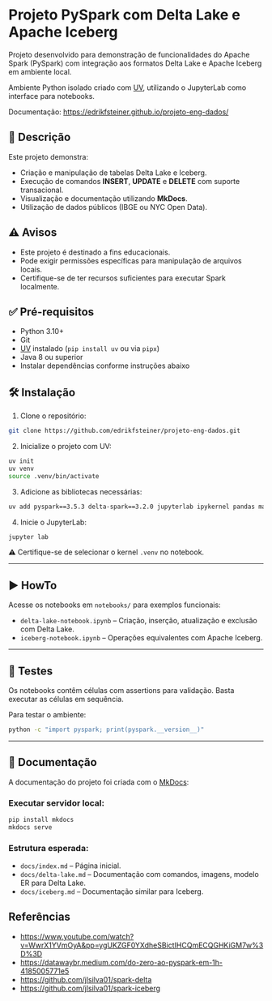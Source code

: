 # Projeto PySpark com Delta Lake e Apache Iceberg

Projeto desenvolvido para demonstração de funcionalidades do Apache Spark (PySpark) com integração aos formatos Delta Lake e Apache Iceberg em ambiente local.

Ambiente Python isolado criado com [UV](https://github.com/astral-sh/uv), utilizando o JupyterLab como interface para notebooks.

Documentação: https://edrikfsteiner.github.io/projeto-eng-dados/

## 📌 Descrição

Este projeto demonstra:

- Criação e manipulação de tabelas Delta Lake e Iceberg.
- Execução de comandos **INSERT**, **UPDATE** e **DELETE** com suporte transacional.
- Visualização e documentação utilizando **MkDocs**.
- Utilização de dados públicos (IBGE ou NYC Open Data).

## ⚠️ Avisos

- Este projeto é destinado a fins educacionais.
- Pode exigir permissões específicas para manipulação de arquivos locais.
- Certifique-se de ter recursos suficientes para executar Spark localmente.

## ✅ Pré-requisitos

- Python 3.10+
- Git
- [UV](https://github.com/astral-sh/uv) instalado (`pip install uv` ou via `pipx`)
- Java 8 ou superior
- Instalar dependências conforme instruções abaixo

## 🛠️ Instalação

1. Clone o repositório:

```bash
git clone https://github.com/edrikfsteiner/projeto-eng-dados.git
```

2. Inicialize o projeto com UV:

```bash
uv init
uv venv
source .venv/bin/activate
```

3. Adicione as bibliotecas necessárias:

```bash
uv add pyspark==3.5.3 delta-spark==3.2.0 jupyterlab ipykernel pandas matplotlib seaborn
```

4. Inicie o JupyterLab:

```bash
jupyter lab
```

⚠️ Certifique-se de selecionar o kernel `.venv` no notebook.

---

## ▶️ HowTo

Acesse os notebooks em `notebooks/` para exemplos funcionais:

- `delta-lake-notebook.ipynb` – Criação, inserção, atualização e exclusão com Delta Lake.
- `iceberg-notebook.ipynb` – Operações equivalentes com Apache Iceberg.

---

## 🧪 Testes

Os notebooks contêm células com assertions para validação. Basta executar as células em sequência.

Para testar o ambiente:

```bash
python -c "import pyspark; print(pyspark.__version__)"
```

---

## 📘 Documentação

A documentação do projeto foi criada com o [MkDocs](https://www.mkdocs.org/):

### Executar servidor local:

```bash
pip install mkdocs
mkdocs serve
```

### Estrutura esperada:

- `docs/index.md` – Página inicial.
- `docs/delta-lake.md` – Documentação com comandos, imagens, modelo ER para Delta Lake.
- `docs/iceberg.md` – Documentação similar para Iceberg.

## Referências

- https://www.youtube.com/watch?v=WwrX1YVmOyA&pp=ygUKZGF0YXdheSBictIHCQmECQGHKiGM7w%3D%3D
- https://datawaybr.medium.com/do-zero-ao-pyspark-em-1h-4185005771e5
- https://github.com/jlsilva01/spark-delta
- https://github.com/jlsilva01/spark-iceberg